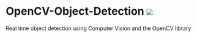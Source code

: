 # OpenCV-Object-Detection <img src="https://skillicons.dev/icons?i=python"/>
Real time object detection using Computer Vision and the OpenCV library
